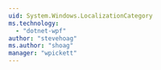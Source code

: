 ```yaml
---
uid: System.Windows.LocalizationCategory
ms.technology: 
  - "dotnet-wpf"
author: "stevehoag"
ms.author: "shoag"
manager: "wpickett"
---
```

